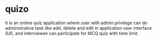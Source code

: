 # quizo
It is an online quiz application where user with admin privilege can do administrative task like add, delete and edit in application user interface (UI), and interviewee can participate for MCQ quiz with time limit.
